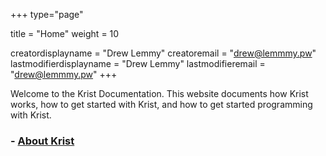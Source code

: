 +++
type="page"

title = "Home"
weight = 10

creatordisplayname = "Drew Lemmy"
creatoremail = "drew@lemmmy.pw"
lastmodifierdisplayname = "Drew Lemmy"
lastmodifieremail = "drew@lemmmy.pw"
+++

Welcome to the Krist Documentation. This website documents how Krist works, how to get started with Krist, and how to get started programming with Krist.

### - [About Krist](/about-krist/)